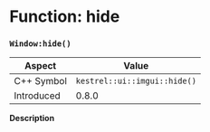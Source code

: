 
# Function: hide
### `Window:hide()`

| Aspect | Value |
| --- | --- |
| C++ Symbol | `kestrel::ui::imgui::hide()` |
| Introduced | 0.8.0 |

**Description**


